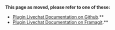 **This page as moved, please refer to one of these:**

* [Plugin Livechat Documentation on Github](https://johnxlivingston.github.io/peertube-plugin-livechat/documentation/user/).**
* [Plugin Livechat Documentation on Framagit](https://livingston.frama.io/peertube-plugin-livechat/documentation/user/).**
